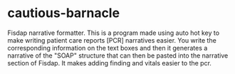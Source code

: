 # cautious-barnacle
Fisdap narrative formatter.
This is a program made using auto hot key to make writing patient care reports [PCR] narratives easier. You write the corresponding information on the text boxes and then it generates a narrative of the "SOAP" structure that can then be pasted into the narrative section of Fisdap. It makes adding finding and vitals easier to the pcr.
